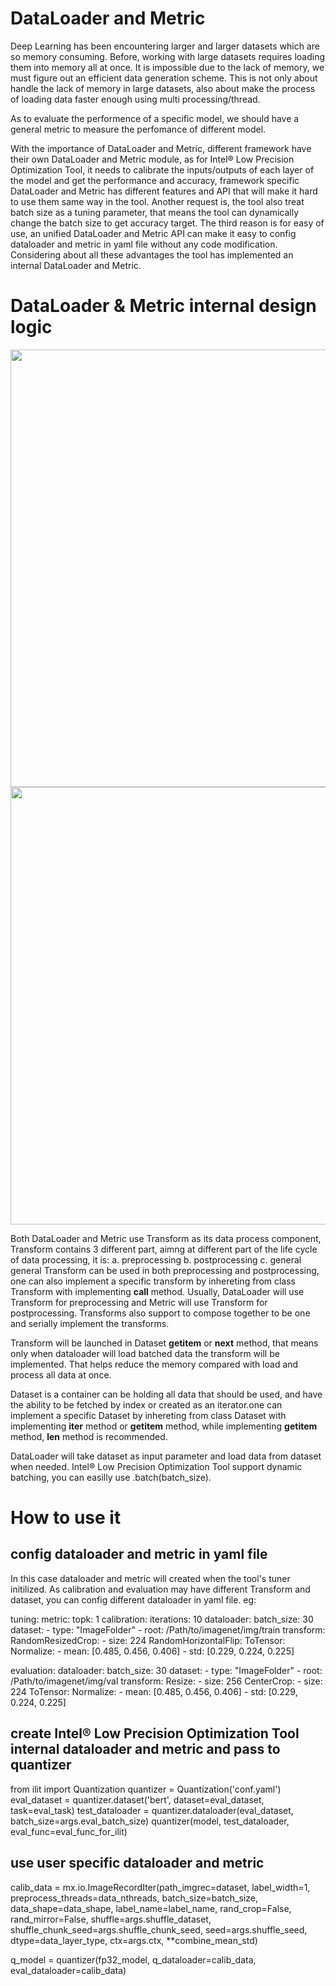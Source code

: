 DataLoader and Metric
=========================================

Deep Learning has been encountering larger and larger datasets which are so memory consuming. Before, working with large datasets requires loading them into memory all at once. It is impossible due to the lack of memory, we must figure out an efficient data generation scheme. This is not only about handle the lack of memory in large datasets, also about make the process of loading data faster enough using multi processing/thread.

As to evaluate the performence of a specific model, we should have a general metric to measure the perfomance of different model.

With the importance of DataLoader and Metric, different framework have their own DataLoader and Metric module, as for Intel® Low Precision Optimization Tool, it needs to calibrate the inputs/outputs of each layer of the model and get the performance and accuracy, framework specific DataLoader and Metric has different features and API that will make it hard to use them same way in the tool. Another request is, the tool also treat batch size as a tuning parameter, that means the tool can dynamically change the batch size to get accuracy target. The third reason is for easy of use, an unified DataLoader and Metric API can make it easy to config dataloader and metric in yaml file without any code modification. Considering about all these advantages the tool has implemented an internal DataLoader and Metric.

# DataLoader & Metric internal design logic

<div align="left">
  <img src="imgs/dataloader.png" width="700px" />
</div>

<div align="left">
  <img src="imgs/metric.png" width="700px" />
</div>

Both DataLoader and Metric use Transform as its data process component, Transform contains 3 different part, aimng at different part of the life cycle of data processing, it is:
  a. preprocessing
  b. postprocessing
  c. general
general Transform can be used in both preprocessing and postprocessing, one can also implement a specific transform by inhereting from class Transform with implementing __call__ method. Usually, DataLoader will use Transform for preprocessing and Metric will use Transform for postprocessing. Transforms also support to compose together to be one and serially implement the transforms.

Transform will be launched in Dataset __getitem__ or __next__ method, that means only when dataloader will load batched data the transform will be implemented. That helps reduce the memory compared with load and process all data at once. 

Dataset is a container can be holding all data that should be used, and have the ability to be fetched by index or created as an iterator.one can implement a specific Dataset by inhereting from class Dataset with implementing __iter__ method or __getitem__ method, while implementing __getitem__ method, __len__ method is recommended.

DataLoader will take dataset as input parameter and load data from dataset when needed. Intel® Low Precision Optimization Tool support dynamic batching, you can easilly use .batch(batch_size). 

# How to use it

## config dataloader and metric in yaml file
In this case dataloader and metric will created when the tool's tuner initilized. As calibration and evaluation may have different Transform and dataset, you can config different dataloader in yaml file.
eg:

tuning:
    metric:
      topk: 1
calibration:
    iterations: 10
    dataloader:
      batch_size: 30
      dataset:
        - type: "ImageFolder"
        - root: /Path/to/imagenet/img/train
      transform:
        RandomResizedCrop:
          - size: 224
        RandomHorizontalFlip:
        ToTensor:
        Normalize:
          - mean: [0.485, 0.456, 0.406]
          - std: [0.229, 0.224, 0.225]

evaluation:
  dataloader:
    batch_size: 30
    dataset:
      - type: "ImageFolder"
      - root: /Path/to/imagenet/img/val
    transform:
      Resize:
        - size: 256
      CenterCrop:
        - size: 224
      ToTensor:
      Normalize:
        - mean: [0.485, 0.456, 0.406]
        - std: [0.229, 0.224, 0.225]

## create Intel® Low Precision Optimization Tool internal dataloader and metric and pass to quantizer
from ilit import Quantization
quantizer = Quantization('conf.yaml')
eval_dataset = quantizer.dataset('bert', dataset=eval_dataset, task=eval_task)
test_dataloader = quantizer.dataloader(eval_dataset, batch_size=args.eval_batch_size)
quantizer(model, test_dataloader, eval_func=eval_func_for_ilit)

## use user specific dataloader and metric

calib_data = mx.io.ImageRecordIter(path_imgrec=dataset, label_width=1, preprocess_threads=data_nthreads, 
                                   batch_size=batch_size, data_shape=data_shape, label_name=label_name,
                                   rand_crop=False, rand_mirror=False, shuffle=args.shuffle_dataset,
                                   shuffle_chunk_seed=args.shuffle_chunk_seed, seed=args.shuffle_seed,
                                   dtype=data_layer_type, ctx=args.ctx, **combine_mean_std)

q_model = quantizer(fp32_model, q_dataloader=calib_data, eval_dataloader=calib_data)
